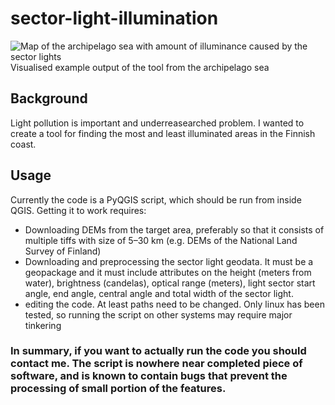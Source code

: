 # sector-light-illumination
![Map of the archipelago sea with amount of illuminance caused by the sector lights](https://user-images.githubusercontent.com/107625176/211839658-ca4fd064-8293-4067-bfa1-2f2a42dd6320.png)
Visualised example output of the tool from the archipelago sea

## Background
Light pollution is important and underreasearched problem. I wanted to create a tool for finding the most and least illuminated areas in the Finnish coast. 
## Usage
Currently the code is  a PyQGIS script, which should be run from inside QGIS. Getting it to work requires:
- Downloading DEMs from the target area, preferably so that it consists of multiple tiffs with size of 5–30 km (e.g. DEMs of the National Land Survey of Finland)
- Downloading and preprocessing the sector light geodata. It must be a geopackage and it must include attributes on the height (meters from water), brightness (candelas), optical range (meters), light sector start angle, end angle, central angle and total width of the sector light. 
- editing the code. At least paths need to be changed. Only linux has been tested, so running the script on other systems may require major tinkering

### In summary, if you want to actually run the code you should contact me. The script is nowhere near completed piece of software, and is known to contain bugs that prevent the processing of small portion of the features.
